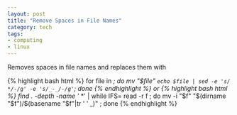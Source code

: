 ```yaml
---
layout: post
title: "Remove Spaces in File Names"
category: tech
tags:
- computing
- linux
---
```


Removes spaces in file names and replaces them with

{% highlight bash html %}
for file in *; do mv "$file" `echo $file | sed -e 's/  */-/g' -e 's/_-_/-/g'`; done
{% endhighlight %}
or
{% highlight bash html %}
find . -depth -name '* *' | while IFS= read -r f ; do mv -i "$f" "$(dirname "$f")/$(basename "$f"|tr ' ' _)" ; done
{% endhighlight %}
